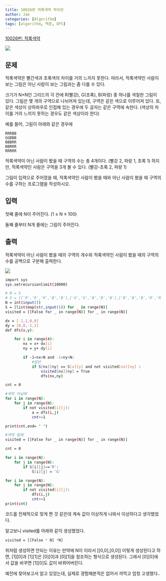 ```yaml
---
title: 10026번 적록색약 파이썬
author: Jae
categories: [Algorithm]
tags: [algorithm, 백준, DFS]
---
```


[10026번: 적록색약](https://www.acmicpc.net/problem/10026)

![](https://images.velog.io/images/a87380/post/4dbe7807-7201-4a3f-beac-c6d2dbf03a48/image.png)

## 문제

적록색약은 빨간색과 초록색의 차이를 거의 느끼지 못한다. 따라서, 적록색약인 사람이 보는 그림은 아닌 사람이 보는 그림과는 좀 다를 수 있다.

크기가 N×N인 그리드의 각 칸에 R(빨강), G(초록), B(파랑) 중 하나를 색칠한 그림이 있다. 그림은 몇 개의 구역으로 나뉘어져 있는데, 구역은 같은 색으로 이루어져 있다. 또, 같은 색상이 상하좌우로 인접해 있는 경우에 두 글자는 같은 구역에 속한다. (색상의 차이를 거의 느끼지 못하는 경우도 같은 색상이라 한다)

예를 들어, 그림이 아래와 같은 경우에

```
RRRBB
GGBBB
BBBRR
BBRRR
RRRRR
```

적록색약이 아닌 사람이 봤을 때 구역의 수는 총 4개이다. (빨강 2, 파랑 1, 초록 1) 하지만, 적록색약인 사람은 구역을 3개 볼 수 있다. (빨강-초록 2, 파랑 1)

그림이 입력으로 주어졌을 때, 적록색약인 사람이 봤을 때와 아닌 사람이 봤을 때 구역의 수를 구하는 프로그램을 작성하시오.

## 입력

첫째 줄에 N이 주어진다. (1 ≤ N ≤ 100)

둘째 줄부터 N개 줄에는 그림이 주어진다.

## 출력

적록색약이 아닌 사람이 봤을 때의 구역의 개수와 적록색약인 사람이 봤을 때의 구역의 수를 공백으로 구분해 출력한다.

![](https://images.velog.io/images/a87380/post/54e05bad-2345-4232-a264-ef038a4a60e5/image.png)

```bash
import sys
sys.setrecursionlimit(10000)

# N = 5
# S = [['R','R','R','B','B'],['G','G','B','B','B'],['B','B','B','R','R'],['B','B','R','R','R'],['R','R','R','R','R']]
N = int(input())
S = [list(map(str,input())) for _ in range(N)]
visited = [[False for _ in range(N)] for _ in range(N)]

dx = [-1,1,0,0]
dy = [0,0,-1,1]
def dfs(x,y):

    for i in range(4):
        nx = x+ dx[i]
        ny = y+ dy[i]

        if -1<nx<N and -1<ny<N:
            #일반
            if S[nx][ny] == S[x][y] and not visited[nx][ny] :
                visited[nx][ny] = True
                dfs(nx,ny)

cnt = 0

#색약 아닐때
for i in range(N):
    for j in range(N):
        if not visited[i][j]:
            a = dfs(i,j)
            cnt+=1

print(cnt,end= " ")

#색약 일때
visited = [[False for _ in range(N)] for _ in range(N)]

cnt = 0

for i in range(N):
    for j in range(N):
        if S[i][j]=='R':
            S[i][j] = 'G'

for i in range(N):
    for j in range(N):
        if not visited[i][j]:
            dfs(i,j)
            cnt+=1
print(cnt)
```

코드를 전체적으로 맞게 짠 것 같은데 계속 값이 이상하게 나와서 이상하다고 생각했었다.

알고보니 visited를 아래와 같이 생성했었다.

```bash
visited = [[False * N] *N]
```

위처럼 생성하면 안되는 이유는 만약에 N이 이라서 [[0,0],[0,0]] 이렇게 생성된다고 하면, [1][0]과 [1][1]은 [0][0]과 [0][1]을 참조하는 형식으로 생성된다. 그래서 [0][0]에서 값을 바꾸면 [1][0]도 값이 바뀌어버린다.

예전에 찾아보고서 알고 있었는데, 실제로 경험해본적은 없어서 까먹고 엄청 고생했다..
